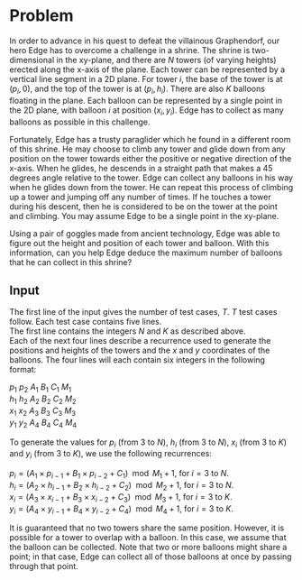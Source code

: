 # Problem

In order to advance in his quest to defeat the villainous Graphendorf, our hero Edge has to overcome a challenge in a shrine. The shrine is two-dimensional in the xy-plane, and there are $N$ towers (of varying heights) erected along the x-axis of the plane. Each tower can be represented by a vertical line segment in a 2D plane. For tower $i$, the base of the tower is at $(p_i, 0)$, and the top of the tower is at $(p_i, h_i)$. There are also $K$ balloons floating in the plane. Each balloon can be represented by a single point in the 2D plane, with balloon $i$ at position $(x_i, y_i)$. Edge has to collect as many balloons as possible in this challenge.

Fortunately, Edge has a trusty paraglider which he found in a different room of this shrine. He may choose to climb any tower and glide down from any position on the tower towards either the positive or negative direction of the x-axis. When he glides, he descends in a straight path that makes a 45 degrees angle relative to the tower. Edge can collect any balloons in his way when he glides down from the tower. He can repeat this process of climbing up a tower and jumping off any number of times. If he touches a tower during his descent, then he is considered to be on the tower at the point and climbing. You may assume Edge to be a single point in the xy-plane.

Using a pair of goggles made from ancient technology, Edge was able to figure out the height and position of each tower and balloon. With this information, can you help Edge deduce the maximum number of balloons that he can collect in this shrine?

## Input

The first line of the input gives the number of test cases, $T$. $T$ test cases follow. Each test case contains five lines.  
The first line contains the integers $N$ and $K$ as described above.  
Each of the next four lines describe a recurrence used to generate the positions and heights of the towers and the $x$ and $y$ coordinates of the balloons. The four lines will each contain six integers in the following format:

$p_1\ p_2\ A_1\ B_1\ C_1\ M_1$  
$h_1\ h_2\ A_2\ B_2\ C_2\ M_2$  
$x_1\ x_2\ A_3\ B_3\ C_3\ M_3$  
$y_1\ y_2\ A_4\ B_4\ C_4\ M_4$

To generate the values for $p_i$ (from $3$ to $N$), $h_i$ (from $3$ to $N$), $x_i$ (from $3$ to $K$) and $y_i$ (from $3$ to $K$), we use the following recurrences:

$p_i = (A_1 × p_{i - 1} + B_1 × p_{i - 2} + C_1) \mod M_1 + 1$, for $i = 3$ to $N$.  
$h_i = (A_2 × h_{i - 1} + B_2 × h_{i - 2} + C_2) \mod M_2 + 1$, for $i = 3$ to $N$.  
$x_i = (A_3 × x_{i - 1} + B_3 × x_{i - 2} + C_3) \mod M_3 + 1$, for $i = 3$ to $K$.  
$y_i = (A_4 × y_{i - 1} + B_4 × y_{i - 2} + C_4) \mod M_4 + 1$, for $i = 3$ to $K$.

It is guaranteed that no two towers share the same position. However, it is possible for a tower to overlap with a balloon. In this case, we assume that the balloon can be collected. Note that two or more balloons might share a point; in that case, Edge can collect all of those balloons at once by passing through that point.
